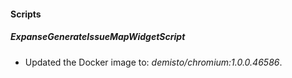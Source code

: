 
#### Scripts
##### ExpanseGenerateIssueMapWidgetScript
- Updated the Docker image to: *demisto/chromium:1.0.0.46586*.
